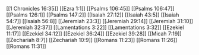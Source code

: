[[1 Chronicles 16:35]]
[[Ezra 1:1]]
[[Psalms 106:45]]
[[Psalms 106:47]]
[[Psalms 126:1]]
[[Psalms 147:2]]
[[Isaiah 27:12]]
[[Isaiah 43:5]]
[[Isaiah 54:7]]
[[Isaiah 56:8]]
[[Jeremiah 23:3]]
[[Jeremiah 29:14]]
[[Jeremiah 31:10]]
[[Jeremiah 32:37]]
[[Lamentations 3:22]]
[[Lamentations 3:32]]
[[Ezekiel 11:17]]
[[Ezekiel 34:12]]
[[Ezekiel 36:24]]
[[Ezekiel 39:28]]
[[Micah 7:19]]
[[Zechariah 8:7]]
[[Zechariah 10:9]]
[[Romans 11:23]]
[[Romans 11:26]]
[[Romans 11:31]]
